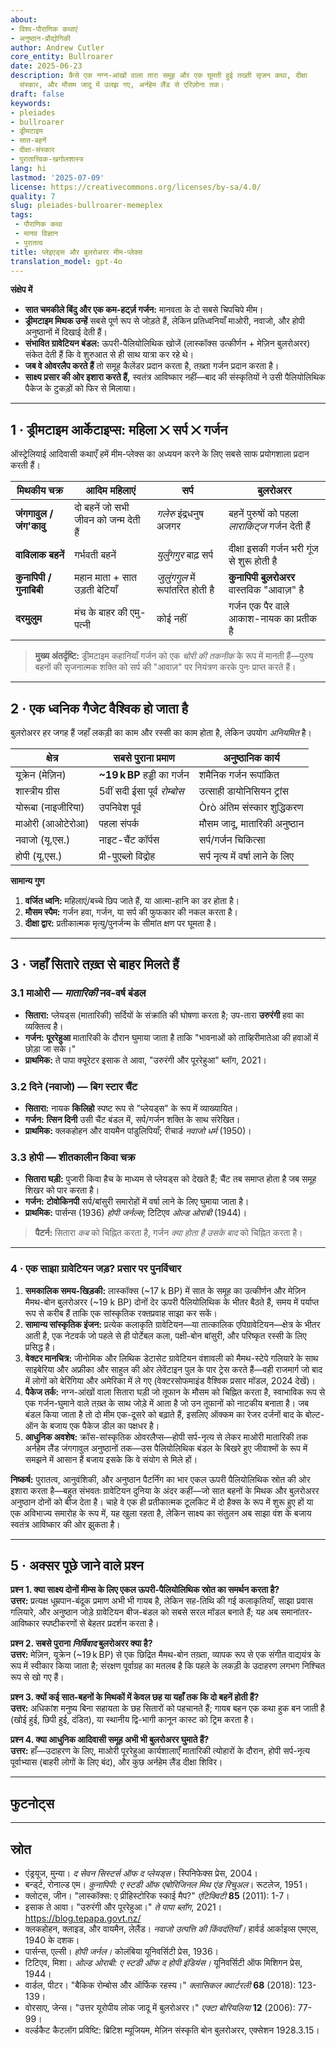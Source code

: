 ```yaml
---
about:
- विश्व-पौराणिक कथाएं
- अनुष्ठान-प्रौद्योगिकी
author: Andrew Cutler
core_entity: Bullroarer
date: 2025-06-23
description: कैसे एक नग्न-आंखों वाला तारा समूह और एक घूमती हुई तख्ती सृजन कथा, दीक्षा
  संस्कार, और मौसम जादू में उलझ गए, अर्नहेम लैंड से एरिज़ोना तक।
draft: false
keywords:
- pleiades
- bullroarer
- ड्रीमटाइम
- सात-बहनें
- दीक्षा-संस्कार
- पुरातात्त्विक-खगोलशास्त्र
lang: hi
lastmod: '2025-07-09'
license: https://creativecommons.org/licenses/by-sa/4.0/
quality: 7
slug: pleiades-bullroarer-memeplex
tags:
 - पौराणिक कथा
 - मानव विज्ञान
 - पुरातत्व
title: प्लेइएड्स और बुलरोअरर मीम-प्लेक्स
translation_model: gpt-4o
---
```


**संक्षेप में**

- **सात चमकीले बिंदु और एक कम-हर्ट्ज़ गर्जन:** मानवता के दो सबसे चिपचिपे मीम।  
- **ड्रीमटाइम मिथक उन्हें** सबसे पूर्ण रूप से जोड़ते हैं, लेकिन प्रतिध्वनियाँ माओरी, नवाजो, और होपी अनुष्ठानों में दिखाई देती हैं।  
- **संभावित ग्रावेटियन बंडल:** ऊपरी-पैलियोलिथिक खोजें (लास्कॉक्स उत्कीर्णन + मेज़िन बुलरोअरर) संकेत देती हैं कि वे शुरुआत से ही साथ यात्रा कर रहे थे।  
- **जब वे ओवरलैप करते हैं** तो समूह कैलेंडर प्रदान करता है, तख़्ता गर्जन प्रदान करता है।  
- **साक्ष्य प्रसार की ओर इशारा करते हैं,** स्वतंत्र आविष्कार नहीं—बाद की संस्कृतियों ने उसी पैलियोलिथिक पैकेज के टुकड़ों को फिर से मिलाया।

---

## 1 · ड्रीमटाइम आर्केटाइप्स: महिला ✕ सर्प ✕ गर्जन

ऑस्ट्रेलियाई आदिवासी कथाएँ हमें मीम-प्लेक्स का अध्ययन करने के लिए सबसे साफ प्रयोगशाला प्रदान करती हैं।

| मिथकीय चक्र | आदिम महिलाएं | सर्प | बुलरोअरर |
|--------------|-----------------|---------|------------|
| **जंगगावुल / जंग'कावु** | दो बहनें जो सभी जीवन को जन्म देती हैं | *गलेरु* इंद्रधनुष अजगर | बहनें पुरुषों को पहला *लाराकिट्ज* गर्जन देती हैं |
| **वाविलाक बहनें** | गर्भवती बहनें | *युर्लुंगगुर* बाढ़ सर्प | दीक्षा इसकी गर्जन भरी गूंज से शुरू होती है |
| **कुनापिपी / गुनाबिबी** | महान माता + सात उड़ती बेटियाँ | *जुलुंगगुल* में रूपांतरित होती है | **कुनापिपी बुलरोअरर** वास्तविक "आवाज़" है |
| **दरमुलुम** | मंच के बाहर की एमु-पत्नी | कोई नहीं | गर्जन एक पैर वाले आकाश-नायक का प्रतीक है |

> **मुख्य अंतर्दृष्टि:** ड्रीमटाइम कहानियाँ गर्जन को एक *चोरी की तकनीक* के रूप में मानती हैं—पुरुष बहनों की सृजनात्मक शक्ति को सर्प की "आवाज़" पर नियंत्रण करके पुनः प्राप्त करते हैं।

---

## 2 · एक ध्वनिक गैजेट वैश्विक हो जाता है

बुलरोअरर हर जगह हैं जहाँ लकड़ी का काम और रस्सी का काम होता है, लेकिन उपयोग *अनियमित* है।

| क्षेत्र | सबसे पुराना प्रमाण | अनुष्ठानिक कार्य |
|--------|-------------------|-----------------|
| यूक्रेन (मेज़िन) | **~19 k BP** हड्डी का गर्जन | शमैनिक गर्जन रूपांकित |
| शास्त्रीय ग्रीस | 5वीं सदी ईसा पूर्व *रोम्बोस* | उत्साही डायोनिसियन ट्रांस |
| योरूबा (नाइजीरिया) | उपनिवेश पूर्व | Òrò अंतिम संस्कार शुद्धिकरण |
| माओरी (आओटेरोआ) | पहला संपर्क | मौसम जादू, मातारिकी अनुष्ठान |
| नवाजो (यू.एस.) | नाइट-चैंट कॉर्पस | सर्प/गर्जन चिकित्सा |
| होपी (यू.एस.) | प्री-पुएब्लो विद्रोह | सर्प नृत्य में वर्षा लाने के लिए |

**सामान्य गुण**

1. **वर्जित ध्वनि:** महिलाएं/बच्चे छिप जाते हैं, या आत्मा-हानि का डर होता है। 
2. **मौसम स्पैम:** गर्जन हवा, गर्जन, या सर्प की फुफकार की नकल करता है। 
3. **दीक्षा द्वार:** प्रतीकात्मक मृत्यु/पुनर्जन्म के सीमांत क्षण पर घूमता है।

---

## 3 · जहाँ सितारे तख़्त से बाहर मिलते हैं

### 3.1 माओरी — *मातारिकी* नव-वर्ष बंडल  
* **सितारा:** प्लेयड्स (मातारिकी) सर्दियों के संक्रांति की घोषणा करता है; उप-तारा **उरुरंगी** हवा का व्यक्तित्व है।  
* **गर्जन:** **पूररेहुआ** मातारिकी के दौरान घुमाया जाता है ताकि "भावनाओं को ताव्हिरीमातेआ की हवाओं में छोड़ा जा सके।"  
* **प्राथमिक:** ते पापा क्यूरेटर इसाक ते आवा, "उरुरंगी और पूररेहुआ" ब्लॉग, 2021।

### 3.2 दिने (नवाजो) — **बिग स्टार चैंट**  
* **सितारा:** नायक **किलिहो** स्पष्ट रूप से "प्लेयड्स" के रूप में व्याख्यायित।  
* **गर्जन:** **त्सिन दिनी** उसी चैंट बंडल में, सर्प/गर्जन शक्ति के साथ संरेखित।  
* **प्राथमिक:** क्लकहोहन और वायमैन पांडुलिपियाँ; रीचार्ड *नवाजो धर्म* (1950)।

### 3.3 होपी — शीतकालीन किवा चक्र  
* **सितारा घड़ी:** पुजारी किवा हैच के माध्यम से प्लेयड्स को देखते हैं; चैंट तब समाप्त होता है जब समूह शिखर को पार करता है।  
* **गर्जन:** **टोवोकिनपी** सर्प/बांसुरी समारोहों में वर्षा लाने के लिए घुमाया जाता है।  
* **प्राथमिक:** पार्सन्स (1936) *होपी जर्नल्स*; टिटिएव *ओल्ड ओराबी* (1944)।

> **पैटर्न:** सितारा *कब* को चिह्नित करता है, गर्जन *क्या होता है उसके बाद* को चिह्नित करता है।

---

### 4 · एक साझा ग्रावेटियन जड़? प्रसार पर पुनर्विचार

1. **समकालिक समय-खिड़की:** लास्कॉक्स (~17 k BP) में सात के समूह का उत्कीर्णन और मेज़िन मैमथ-बोन बुलरोअरर (~19 k BP) दोनों देर ऊपरी पैलियोलिथिक के भीतर बैठते हैं, समय में पर्याप्त रूप से करीब हैं ताकि एक सांस्कृतिक रक्तप्रवाह साझा कर सकें।
2. **सामान्य सांस्कृतिक इंजन:** प्रत्येक कलाकृति ग्रावेटियन—या तात्कालिक एपिग्रावेटियन—क्षेत्र के भीतर आती है, एक नेटवर्क जो पहले से ही पोर्टेबल कला, पक्षी-बोन बांसुरी, और परिष्कृत रस्सी के लिए प्रसिद्ध है।
3. **वेक्टर मानचित्र:** जीनोमिक और लिथिक डेटासेट ग्रावेटियन वंशावली को मैमथ-स्टेपे गलियारे के साथ साइबेरिया और अफ्रीका और साहुल की ओर लेवेंटाइन पुल के पार ट्रेस करते हैं—वही राजमार्ग जो बाद में लोगों को बेरिंगिया और अमेरिका में ले गए (वेक्टरसोफमाइंड वैश्विक प्रसार मॉडल, 2024 देखें)।
4. **पैकेज तर्क:** नग्न-आंखों वाला सितारा घड़ी जो तूफान के मौसम को चिह्नित करता है, स्वाभाविक रूप से एक गर्जन-घुमाने वाले तख़्त के साथ जोड़े में आता है जो उन तूफानों को नाटकीय बनाता है। जब बंडल किया जाता है तो दो मीम एक-दूसरे को बढ़ाते हैं, इसलिए ऑक्कम का रेजर दर्जनों बाद के बोल्ट-ऑन के बजाय एक पैकेज डील का पक्षधर है।
5. **आधुनिक अवशेष:** क्रॉस-सांस्कृतिक ओवरलैप्स—होपी सर्प-नृत्य से लेकर माओरी मातारिकी तक अर्नहेम लैंड जंगगावुल अनुष्ठानों तक—उस पैलियोलिथिक बंडल के बिखरे हुए जीवाश्मों के रूप में समझने में आसान हैं बजाय इसके कि वे संयोग से मिले हों।

**निष्कर्ष:** पुरातत्व, आनुवंशिकी, और अनुष्ठान पैटर्निंग का भार एकल ऊपरी पैलियोलिथिक स्रोत की ओर इशारा करता है—बहुत संभवतः ग्रावेटियन दुनिया के अंदर कहीं—जो सात बहनों के मिथक और बुलरोअरर अनुष्ठान दोनों को बीज देता है। चाहे वे एक ही प्रतीकात्मक टूलकिट में दो हैक्स के रूप में शुरू हुए हों या एक अविभाज्य समारोह के रूप में, यह खुला रहता है, लेकिन साक्ष्य का संतुलन अब साझा वंश के बजाय स्वतंत्र आविष्कार की ओर झुकता है।

---

## 5 · अक्सर पूछे जाने वाले प्रश्न

**प्रश्न 1. क्या साक्ष्य दोनों मीम्स के लिए एकल ऊपरी-पैलियोलिथिक स्रोत का समर्थन करता है?**  
**उत्तर:** प्रत्यक्ष धूम्रपान-बंदूक प्रमाण अभी भी गायब है, लेकिन सह-तिथि की गई कलाकृतियाँ, साझा प्रवास गलियारे, और अनुष्ठान जोड़े ग्रावेटियन बीज-बंडल को सबसे सरल मॉडल बनाते हैं; यह अब समानांतर-आविष्कार स्पष्टीकरणों से बेहतर प्रदर्शन करता है।

**प्रश्न 2. सबसे पुराना *निर्विवाद* बुलरोअरर क्या है?**  
**उत्तर:** मेज़िन, यूक्रेन (~19 k BP) से एक छिद्रित मैमथ-बोन तख़्ता, व्यापक रूप से एक संगीत वाद्ययंत्र के रूप में स्वीकार किया जाता है; संरक्षण पूर्वाग्रह का मतलब है कि पहले के लकड़ी के उदाहरण लगभग निश्चित रूप से खो गए हैं।

**प्रश्न 3. क्यों कई सात-बहनों के मिथकों में केवल छह या यहाँ तक कि दो बहनें होती हैं?**  
**उत्तर:** अधिकांश मनुष्य बिना सहायता के छह सितारों को पहचानते हैं; गायब बहन एक कथा हुक बन जाती है (खोई हुई, छिपी हुई, दंडित), या स्थानीय द्वि-भागी कानून कास्ट को ट्रिम करता है।

**प्रश्न 4. क्या आधुनिक आदिवासी समूह अभी भी बुलरोअरर घुमाते हैं?**  
**उत्तर:** हाँ—उदाहरण के लिए, माओरी पूररेहुआ कार्यशालाएँ मातारिकी त्योहारों के दौरान, होपी सर्प-नृत्य पूर्वाभ्यास (बाहरी लोगों के लिए बंद), और कुछ अर्नहेम लैंड दीक्षा शिविर।

---

## फुटनोट्स

[^1]: इसाक ते आवा, "उरुरंगी और पूररेहुआ," *ते पापा ब्लॉग*, 19 जून 2021। 
[^2]: ग्लेडिस रीचार्ड, *नवाजो धर्म: प्रतीकवाद का अध्ययन*, प्रिंसटन यूपी, 1950। 
[^3]: एल्सी क्लूज़ पार्सन्स, *होपी जर्नल*, कोलंबिया यू, 1936।

---

## स्रोत

* एंड्रयूज, मुन्या। *द सेवन सिस्टर्स ऑफ द प्लेयड्स*। स्पिनिफेक्स प्रेस, 2004। 
* बर्न्ड्ट, रोनाल्ड एम। *कुनापिपी: ए स्टडी ऑफ एबोरिजिनल मिथ एंड रिचुअल*। रूटलेज, 1951। 
* क्लोट्स, जीन। "लास्कॉक्स: ए प्रीहिस्टोरिक स्काई मैप?" *एंटिक्विटी* **85** (2011): 1-7। 
* इसाक ते आवा। "उरुरंगी और पूररेहुआ।" *ते पापा ब्लॉग*, 2021। <https://blog.tepapa.govt.nz/> 
* क्लकहोहन, क्लाइड, और वायमैन, लेलैंड। *नवाजो उत्पत्ति की किंवदंतियाँ।* हार्वर्ड आर्काइव्स एमएस, 1940 के दशक। 
* पार्सन्स, एल्सी। *होपी जर्नल।* कोलंबिया यूनिवर्सिटी प्रेस, 1936। 
* टिटिएव, मिशा। *ओल्ड ओराबी: ए स्टडी ऑफ द होपी इंडियंस।* यूनिवर्सिटी ऑफ मिशिगन प्रेस, 1944। 
* वार्डल, पीटर। "बैकिक रोम्बोस और ऑर्फिक रहस्य।" *क्लासिकल क्वार्टरली* **68** (2018): 123-139। 
* वोरसाए, जेन्स। "उत्तर यूरोपीय लोक जादू में बुलरोअरर।" *एक्टा बोरियलिया* **12** (2006): 77-99। 
* वर्ल्डकैट कैटलॉग प्रविष्टि: ब्रिटिश म्यूजियम, मेज़िन संस्कृति बोन बुलरोअरर, एक्सेशन 1928.3.15।